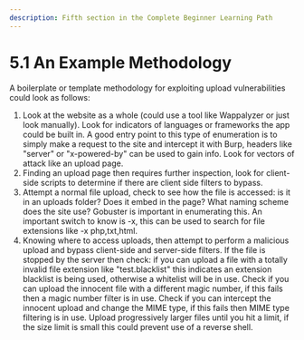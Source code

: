 ```yaml
---
description: Fifth section in the Complete Beginner Learning Path
---
```


# 5.1 An Example Methodology

A boilerplate or template methodology for exploiting upload vulnerabilities could look as follows:

1. Look at the website as a whole (could use a tool like Wappalyzer or just look manually). Look for indicators of languages or frameworks the app could be built in. A good entry point to this type of enumeration is to simply make a request to the site and intercept it with Burp, headers like "server" or "x-powered-by" can be used to gain info. Look for vectors of attack like an upload page.
2. Finding an upload page then requires further inspection, look for client-side scripts to determine if there are client side filters to bypass.&#x20;
3. Attempt a normal file upload, check to see how the file is accessed: is it in an uploads folder? Does it embed in the page? What naming scheme does the site use? Gobuster is important in enumerating this. An important switch to know is -x, this can be used to search for file extensions like -x php,txt,html.&#x20;
4. Knowing where to access uploads, then attempt to perform a malicious upload and bypass client-side and server-side filters. If the file is stopped by the server then check: if you can upload a file with a totally invalid file extension like "test.blacklist" this indicates an extension blacklist is being used, otherwise a whitelist will be in use. Check if you can upload the innocent file with a different magic number, if this fails then a magic number filter is in use. Check if you can intercept the innocent upload and change the MIME type, if this fails then MIME type filtering is in use. Upload progressively larger files until you hit a limit, if the size limit is small this could prevent use of a reverse shell.

